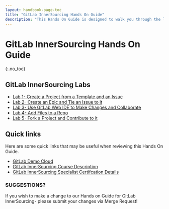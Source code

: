 ```yaml
---
layout: handbook-page-toc
title: "GitLab InnerSourcing Hands On Guide"
description: "This Hands On Guide is designed to walk you through the lab exercises used in the GitLab InnerSourcing course."
---
```

# GitLab InnerSourcing Hands On Guide
{:.no_toc}

## GitLab InnerSourcing Labs
* [Lab 1- Create a Project from a Template and an Issue](https://about.gitlab.com/handbook/customer-success/professional-services-engineering/education-services/innersourcinghandsonlab1.html)
* [Lab 2- Create an Epic and Tie an Issue to it](https://about.gitlab.com/handbook/customer-success/professional-services-engineering/education-services/innersourcinghandsonlab2.html)
* [Lab 3- Use GitLab Web IDE to Make Changes and Collaborate](https://about.gitlab.com/handbook/customer-success/professional-services-engineering/education-services/innersourcinghandsonlab3.html)
* [Lab 4- Add Files to a Repo](https://about.gitlab.com/handbook/customer-success/professional-services-engineering/education-services/innersourcinghandsonlab4.html)
* [Lab 5- Fork a Project and Contribute to it](https://about.gitlab.com/handbook/customer-success/professional-services-engineering/education-services/innersourcinghandsonlab5.html)

## Quick links

Here are some quick links that may be useful when reviewing this Hands On Guide.

* [GitLab Demo Cloud](https://gitlabdemo.com/login)
* [GitLab InnerSourcing Course Description](https://about.gitlab.com/services/education/innersourcing-course/)
* [GitLab InnerSourcing Specialist Certifcation Details](https://about.gitlab.com/services/education/gitlab-innersourcing-specialist/)

### SUGGESTIONS?

If you wish to make a change to our Hands on Guide for GitLab InnerSourcing- please submit your changes via Merge Request!

